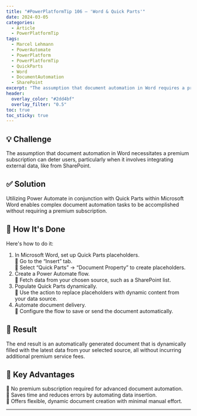 ```yaml
---
title: "#PowerPlatformTip 106 – 'Word & Quick Parts'"
date: 2024-03-05
categories:
  - Article
  - PowerPlatformTip
tags:
  - Marcel Lehmann
  - PowerAutomate
  - PowerPlatform
  - PowerPlatformTip
  - QuickParts
  - Word
  - DocumentAutomation
  - SharePoint
excerpt: "The assumption that document automation in Word requires a premium subscription can deter users, especially when integrating external data."
header:
  overlay_color: "#2dd4bf"
  overlay_filter: "0.5"
toc: true
toc_sticky: true
---
```


## 💡 Challenge
The assumption that document automation in Word necessitates a premium subscription can deter users, particularly when it involves integrating external data, like from SharePoint.

## ✅ Solution
Utilizing Power Automate in conjunction with Quick Parts within Microsoft Word enables complex document automation tasks to be accomplished without requiring a premium subscription.

## 🔧 How It's Done
Here's how to do it:
1. In Microsoft Word, set up Quick Parts placeholders.  
   🔸 Go to the “Insert” tab.  
   🔸 Select “Quick Parts” → “Document Property” to create placeholders.
2. Create a Power Automate flow.  
   🔸 Fetch data from your chosen source, such as a SharePoint list.
3. Populate Quick Parts dynamically.  
   🔸 Use the action to replace placeholders with dynamic content from your data source.
4. Automate document delivery.  
   🔸 Configure the flow to save or send the document automatically.

## 🎉 Result
The end result is an automatically generated document that is dynamically filled with the latest data from your selected source, all without incurring additional premium service fees.

## 🌟 Key Advantages
🔸 No premium subscription required for advanced document automation.  
🔸 Saves time and reduces errors by automating data insertion.  
🔸 Offers flexible, dynamic document creation with minimal manual effort.

---